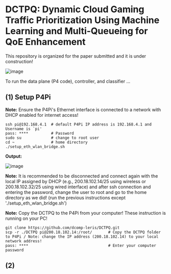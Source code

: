 # DCTPQ: Dynamic Cloud Gaming Traffic Prioritization Using Machine Learning and Multi-Queueing for QoE Enhancement

This repository is organized for the paper submitted and it is under construction!


![image](https://github.com/user-attachments/assets/6c81c53a-d220-4ad2-96b0-6c5303e119af)


To run the data plane (P4 code), controller, and classifier ...

## (1) Setup P4Pi 
**Note:** Ensure the P4Pi's Ethernet interface is connected to a network with DHCP enabled for internet access!

    ssh pi@192.168.4.1  # default P4Pi IP address is 192.168.4.1 and Username is `pi' 
    pass: ****          # Password    
    sudo su             # change to root user
    cd ~                # home directory
    ./setup_eth_wlan_bridge.sh

**Output:**

![image](https://github.com/user-attachments/assets/908fbf99-b0d6-4a2e-919a-de39bb7f0d20)

**Note:** It is recommended to be disconnected and connect again with the local IP assigned by DHCP (e.g., 200.18.102.14/25 using wireless or 200.18.102.32/25 using wired interface) and after
ssh connection and entering the password, change the user to root and go to the home directory as we did! (run the previous instructions except './setup_eth_wlan_bridge.sh')

**Note:** Copy the DCTPQ to the P4Pi from your computer! 
These instruction is running on your PC!

    git clone https://github.com/dcomp-leris/DCTPQ.git
    scp -r ./DCTPQ pi@200.18.102.14:/root/       # Copy the DCTPQ folder to P4Pi / Note: change the IP address (200.18.102.14) to your local network address! 
    pass: ****                                   # Enter your computer password

## (2) 

